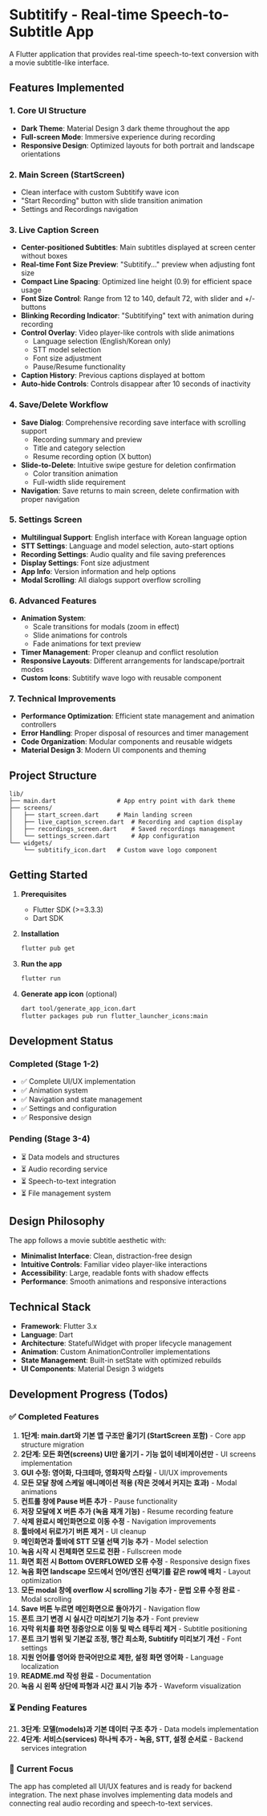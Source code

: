# Subtitify - Real-time Speech-to-Subtitle App

A Flutter application that provides real-time speech-to-text conversion with a movie subtitle-like interface.

## Features Implemented

### 1. Core UI Structure
- **Dark Theme**: Material Design 3 dark theme throughout the app
- **Full-screen Mode**: Immersive experience during recording
- **Responsive Design**: Optimized layouts for both portrait and landscape orientations

### 2. Main Screen (StartScreen)
- Clean interface with custom Subtitify wave icon
- "Start Recording" button with slide transition animation
- Settings and Recordings navigation

### 3. Live Caption Screen
- **Center-positioned Subtitles**: Main subtitles displayed at screen center without boxes
- **Real-time Font Size Preview**: "Subtitify..." preview when adjusting font size
- **Compact Line Spacing**: Optimized line height (0.9) for efficient space usage
- **Font Size Control**: Range from 12 to 140, default 72, with slider and +/- buttons
- **Blinking Recording Indicator**: "Subtitifying" text with animation during recording
- **Control Overlay**: Video player-like controls with slide animations
  - Language selection (English/Korean only)
  - STT model selection
  - Font size adjustment
  - Pause/Resume functionality
- **Caption History**: Previous captions displayed at bottom
- **Auto-hide Controls**: Controls disappear after 10 seconds of inactivity

### 4. Save/Delete Workflow
- **Save Dialog**: Comprehensive recording save interface with scrolling support
  - Recording summary and preview
  - Title and category selection
  - Resume recording option (X button)
- **Slide-to-Delete**: Intuitive swipe gesture for deletion confirmation
  - Color transition animation
  - Full-width slide requirement
- **Navigation**: Save returns to main screen, delete confirmation with proper navigation

### 5. Settings Screen
- **Multilingual Support**: English interface with Korean language option
- **STT Settings**: Language and model selection, auto-start options
- **Recording Settings**: Audio quality and file saving preferences
- **Display Settings**: Font size adjustment
- **App Info**: Version information and help options
- **Modal Scrolling**: All dialogs support overflow scrolling

### 6. Advanced Features
- **Animation System**: 
  - Scale transitions for modals (zoom in effect)
  - Slide animations for controls
  - Fade animations for text preview
- **Timer Management**: Proper cleanup and conflict resolution
- **Responsive Layouts**: Different arrangements for landscape/portrait modes
- **Custom Icons**: Subtitify wave logo with reusable component

### 7. Technical Improvements
- **Performance Optimization**: Efficient state management and animation controllers
- **Error Handling**: Proper disposal of resources and timer management
- **Code Organization**: Modular components and reusable widgets
- **Material Design 3**: Modern UI components and theming

## Project Structure

```
lib/
├── main.dart                 # App entry point with dark theme
├── screens/
│   ├── start_screen.dart     # Main landing screen
│   ├── live_caption_screen.dart  # Recording and caption display
│   ├── recordings_screen.dart    # Saved recordings management
│   └── settings_screen.dart      # App configuration
└── widgets/
    └── subtitify_icon.dart   # Custom wave logo component
```

## Getting Started

1. **Prerequisites**
   - Flutter SDK (>=3.3.3)
   - Dart SDK

2. **Installation**
   ```bash
   flutter pub get
   ```

3. **Run the app**
   ```bash
   flutter run
   ```

4. **Generate app icon** (optional)
   ```bash
   dart tool/generate_app_icon.dart
   flutter packages pub run flutter_launcher_icons:main
   ```

## Development Status

### Completed (Stage 1-2)
- ✅ Complete UI/UX implementation
- ✅ Animation system
- ✅ Navigation and state management
- ✅ Settings and configuration
- ✅ Responsive design

### Pending (Stage 3-4)
- ⏳ Data models and structures
- ⏳ Audio recording service
- ⏳ Speech-to-text integration
- ⏳ File management system

## Design Philosophy

The app follows a movie subtitle aesthetic with:
- **Minimalist Interface**: Clean, distraction-free design
- **Intuitive Controls**: Familiar video player-like interactions
- **Accessibility**: Large, readable fonts with shadow effects
- **Performance**: Smooth animations and responsive interactions

## Technical Stack

- **Framework**: Flutter 3.x
- **Language**: Dart
- **Architecture**: StatefulWidget with proper lifecycle management
- **Animation**: Custom AnimationController implementations
- **State Management**: Built-in setState with optimized rebuilds
- **UI Components**: Material Design 3 widgets

## Development Progress (Todos)

### ✅ Completed Features
1. **1단계: main.dart와 기본 앱 구조만 옮기기 (StartScreen 포함)** - Core app structure migration
2. **2단계: 모든 화면(screens) UI만 옮기기 - 기능 없이 네비게이션만** - UI screens implementation
3. **GUI 수정: 영어화, 다크테마, 영화자막 스타일** - UI/UX improvements
4. **모든 모달 창에 스케일 애니메이션 적용 (작은 것에서 커지는 효과)** - Modal animations
5. **컨트롤 창에 Pause 버튼 추가** - Pause functionality
6. **저장 모달에 X 버튼 추가 (녹음 재개 기능)** - Resume recording feature
7. **삭제 완료시 메인화면으로 이동 수정** - Navigation improvements
8. **툴바에서 뒤로가기 버튼 제거** - UI cleanup
9. **메인화면과 툴바에 STT 모델 선택 기능 추가** - Model selection
10. **녹음 시작 시 전체화면 모드로 전환** - Fullscreen mode
11. **화면 회전 시 Bottom OVERFLOWED 오류 수정** - Responsive design fixes
12. **녹음 화면 landscape 모드에서 언어/엔진 선택기를 같은 row에 배치** - Layout optimization
13. **모든 modal 창에 overflow 시 scrolling 기능 추가 - 문법 오류 수정 완료** - Modal scrolling
14. **Save 버튼 누르면 메인화면으로 돌아가기** - Navigation flow
15. **폰트 크기 변경 시 실시간 미리보기 기능 추가** - Font preview
16. **자막 위치를 화면 정중앙으로 이동 및 박스 테두리 제거** - Subtitle positioning
17. **폰트 크기 범위 및 기본값 조정, 행간 최소화, Subtitify 미리보기 개선** - Font settings
18. **지원 언어를 영어와 한국어만으로 제한, 설정 화면 영어화** - Language localization
19. **README.md 작성 완료** - Documentation
20. **녹음 시 왼쪽 상단에 파형과 시간 표시 기능 추가** - Waveform visualization

### ⏳ Pending Features
21. **3단계: 모델(models)과 기본 데이터 구조 추가** - Data models implementation
22. **4단계: 서비스(services) 하나씩 추가 - 녹음, STT, 설정 순서로** - Backend services integration

### 🎯 Current Focus
The app has completed all UI/UX features and is ready for backend integration. The next phase involves implementing data models and connecting real audio recording and speech-to-text services.